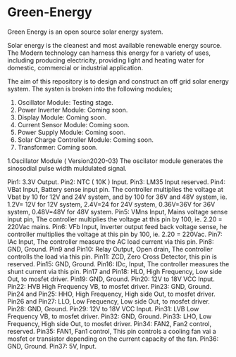 # Green-Energy
Green Energy is an open source solar energy system.

Solar energy is the cleanest and most available renewable energy source. The Modern technology can harness this energy for a variety of uses, including producing electricity, providing light and heating water for domestic, commercial or industrial application.

The aim of this repository is to design and construct an off grid solar energy system. The systen is broken into the following modules;
1. Oscillator Module: Testing stage.
2. Power Inverter Module: Coming soon.
3. Display Module: Coming soon.
4. Current Sensor Module: Coming soon.
5. Power Supply Module: Coming soon.
6. Solar Charge Controller Module: Coming soon.
7. Transformer: Coming soon.

1.Oscillator  Module ( Version2020-03) The oscilator module generates the sinosodial pulse width  muldulated signal.

Pin1: 3.3V Output. 
Pin2: NTC ( 10K ) Input.
Pin3: LM35 Input reserved.
Pin4: VBat Input, Battery sense input pin. The controller multiplies the voltage at Vbat by 10 for 12V and 24V system, and by 100 for         36V and 48V system, ie. 1.2V= 12V for 12V system, 2.4V=24 for 24V system, 0.36V=36V for 36V system, 0.48V=48V for 48V system. 
Pin5: VMns Input, Mains voltage sense input pin, The controller multiplies the voltage at this pin by 100, ie. 2.20 = 220Vac mains.
Pin6: VFb Input, Inverter output feed back voltage sense, he controller multiplies the voltage at this pin by 100, ie. 2.20 = 220Vac. 
Pin7: IAc Input, The controller measure the AC load current via this pin. 
Pin8: GND, Ground.
Pin9 and Pin10: Relay Output, Open drain, The controller controlls the load via this pin.
Pin11: ZCD, Zero Cross Detector, this pin is reserved.
Pin15: GND, Ground.
Pin16: IDc, Input, The controller measures the shunt current via this pin.
Pin17 and Pin18: HLO, High Frequency, Low side Out, to mosfet driver.
Pin19: GND, Ground.
Pin20: 12V to 18V VCC Input.
Pin22: HVB High Frequency VB, to mosfet driver.
Pin23: GND, Ground.
Pin24 and Pin25: HHO, High Frequency, High side Out, to mosfet driver. 
Pin26 and Pin27: LLO, Low Frequency, Low side Out, to mosfet driver. 
Pin28: GND, Ground.
Pin29: 12V to 18V VCC Input.
Pin31: LVB Low Frequency VB, to mosfet driver.
Pin32: GND, Ground.
Pin33: LHO, Low Frequency, High side Out, to mosfet driver. 
Pin34: FAN2, Fan2 control, reserved.
Pin35: FAN1, Fan1 control, This pin controls a cooling fan vai a mosfet or transistor depending on the current capacity of the fan.
Pin36: GND, Ground.
Pin37: 5V, Input.










